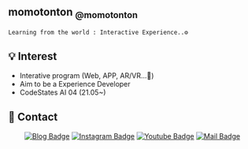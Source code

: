 ## momotonton <sub> @momotonton</sub>
    Learning from the world : Interactive Experience..⚙



## 💡  Interest
  - Interative program (Web, APP, AR/VR...📸)
  - Aim to be a Experience Developer
  - CodeStates AI 04 (21.05~)


## 🌈 Contact
<div align=center>

[![Blog Badge](http://img.shields.io/badge/-Blog-blueviolet?style=flat-square&logo=FF5722&link=https://momotonton.tistory.com/)](https://momotonton.tistory.com/)
[![Instagram Badge](https://img.shields.io/badge/-Instagram-E4405F?style=flat-square&logo=instagram&logoColor=white&link=https://www.instagram.com/momotontonko/)](https://www.instagram.com/momotontonko/) 
[![Youtube Badge](https://img.shields.io/badge/Youtube-ff0000?style=flat-square&logo=youtube&link=https://www.youtube.com/channel/UC3NTLTJXJOK7wQLBMkqSBJg)](https://www.youtube.com/channel/UC3NTLTJXJOK7wQLBMkqSBJg/featured) 
[![Mail Badge](https://img.shields.io/badge/-Mail-d14836?style=flat-square&logo=Gmail&logoColor=white&link=:mailto:justartwo@gmail.com)](mailto:justartwo@gmail.com)

</div>
